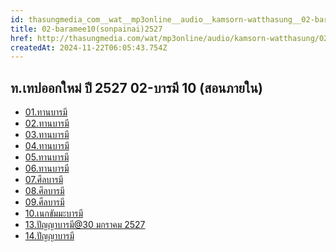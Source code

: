 ```yaml
---
id: thasungmedia_com__wat__mp3online__audio__kamsorn-watthasung__02-baramee10(sonpainai)2527
title: 02-baramee10(sonpainai)2527
href: http://thasungmedia.com/wat/mp3online/audio/kamsorn-watthasung/02-baramee10(sonpainai)2527.html
createdAt: 2024-11-22T06:05:43.754Z
---
```


## ท.เทปออกใหม่ ปี 2527 02-บารมี 10 (สอนภายใน)

- [01.ทานบารมี](http://www.tamma.info/%E0%B8%98%E0%B8%A3%E0%B8%A3%E0%B8%A1%E0%B8%B0%E0%B8%AB%E0%B8%A5%E0%B8%A7%E0%B8%87%E0%B8%9E%E0%B9%88%E0%B8%AD%E0%B8%A4%E0%B8%B2%E0%B8%A9%E0%B8%B5%E0%B8%A5%E0%B8%B4%E0%B8%87%E0%B8%94%E0%B8%B3/64kbps/%E0%B8%97.%E0%B9%80%E0%B8%97%E0%B8%9B%E0%B8%AD%E0%B8%AD%E0%B8%81%E0%B9%83%E0%B8%AB%E0%B8%A1%E0%B9%88%20%E0%B8%9B%E0%B8%B5%202527/02-%E0%B8%9A%E0%B8%B2%E0%B8%A3%E0%B8%A1%E0%B8%B5%2010%20(%E0%B8%AA%E0%B8%AD%E0%B8%99%E0%B8%A0%E0%B8%B2%E0%B8%A2%E0%B9%83%E0%B8%99)/01.%E0%B8%97%E0%B8%B2%E0%B8%99%E0%B8%9A%E0%B8%B2%E0%B8%A3%E0%B8%A1%E0%B8%B5.mp3)
- [02.ทานบารมี](http://www.tamma.info/%E0%B8%98%E0%B8%A3%E0%B8%A3%E0%B8%A1%E0%B8%B0%E0%B8%AB%E0%B8%A5%E0%B8%A7%E0%B8%87%E0%B8%9E%E0%B9%88%E0%B8%AD%E0%B8%A4%E0%B8%B2%E0%B8%A9%E0%B8%B5%E0%B8%A5%E0%B8%B4%E0%B8%87%E0%B8%94%E0%B8%B3/64kbps/%E0%B8%97.%E0%B9%80%E0%B8%97%E0%B8%9B%E0%B8%AD%E0%B8%AD%E0%B8%81%E0%B9%83%E0%B8%AB%E0%B8%A1%E0%B9%88%20%E0%B8%9B%E0%B8%B5%202527/02-%E0%B8%9A%E0%B8%B2%E0%B8%A3%E0%B8%A1%E0%B8%B5%2010%20(%E0%B8%AA%E0%B8%AD%E0%B8%99%E0%B8%A0%E0%B8%B2%E0%B8%A2%E0%B9%83%E0%B8%99)/02.%E0%B8%97%E0%B8%B2%E0%B8%99%E0%B8%9A%E0%B8%B2%E0%B8%A3%E0%B8%A1%E0%B8%B5.mp3)
- [03.ทานบารมี](http://www.tamma.info/%E0%B8%98%E0%B8%A3%E0%B8%A3%E0%B8%A1%E0%B8%B0%E0%B8%AB%E0%B8%A5%E0%B8%A7%E0%B8%87%E0%B8%9E%E0%B9%88%E0%B8%AD%E0%B8%A4%E0%B8%B2%E0%B8%A9%E0%B8%B5%E0%B8%A5%E0%B8%B4%E0%B8%87%E0%B8%94%E0%B8%B3/64kbps/%E0%B8%97.%E0%B9%80%E0%B8%97%E0%B8%9B%E0%B8%AD%E0%B8%AD%E0%B8%81%E0%B9%83%E0%B8%AB%E0%B8%A1%E0%B9%88%20%E0%B8%9B%E0%B8%B5%202527/02-%E0%B8%9A%E0%B8%B2%E0%B8%A3%E0%B8%A1%E0%B8%B5%2010%20(%E0%B8%AA%E0%B8%AD%E0%B8%99%E0%B8%A0%E0%B8%B2%E0%B8%A2%E0%B9%83%E0%B8%99)/03.%E0%B8%97%E0%B8%B2%E0%B8%99%E0%B8%9A%E0%B8%B2%E0%B8%A3%E0%B8%A1%E0%B8%B5.mp3)
- [04.ทานบารมี](http://www.tamma.info/%E0%B8%98%E0%B8%A3%E0%B8%A3%E0%B8%A1%E0%B8%B0%E0%B8%AB%E0%B8%A5%E0%B8%A7%E0%B8%87%E0%B8%9E%E0%B9%88%E0%B8%AD%E0%B8%A4%E0%B8%B2%E0%B8%A9%E0%B8%B5%E0%B8%A5%E0%B8%B4%E0%B8%87%E0%B8%94%E0%B8%B3/64kbps/%E0%B8%97.%E0%B9%80%E0%B8%97%E0%B8%9B%E0%B8%AD%E0%B8%AD%E0%B8%81%E0%B9%83%E0%B8%AB%E0%B8%A1%E0%B9%88%20%E0%B8%9B%E0%B8%B5%202527/02-%E0%B8%9A%E0%B8%B2%E0%B8%A3%E0%B8%A1%E0%B8%B5%2010%20(%E0%B8%AA%E0%B8%AD%E0%B8%99%E0%B8%A0%E0%B8%B2%E0%B8%A2%E0%B9%83%E0%B8%99)/04.%E0%B8%97%E0%B8%B2%E0%B8%99%E0%B8%9A%E0%B8%B2%E0%B8%A3%E0%B8%A1%E0%B8%B5.mp3)
- [05.ทานบารมี](http://www.tamma.info/%E0%B8%98%E0%B8%A3%E0%B8%A3%E0%B8%A1%E0%B8%B0%E0%B8%AB%E0%B8%A5%E0%B8%A7%E0%B8%87%E0%B8%9E%E0%B9%88%E0%B8%AD%E0%B8%A4%E0%B8%B2%E0%B8%A9%E0%B8%B5%E0%B8%A5%E0%B8%B4%E0%B8%87%E0%B8%94%E0%B8%B3/64kbps/%E0%B8%97.%E0%B9%80%E0%B8%97%E0%B8%9B%E0%B8%AD%E0%B8%AD%E0%B8%81%E0%B9%83%E0%B8%AB%E0%B8%A1%E0%B9%88%20%E0%B8%9B%E0%B8%B5%202527/02-%E0%B8%9A%E0%B8%B2%E0%B8%A3%E0%B8%A1%E0%B8%B5%2010%20(%E0%B8%AA%E0%B8%AD%E0%B8%99%E0%B8%A0%E0%B8%B2%E0%B8%A2%E0%B9%83%E0%B8%99)/05.%E0%B8%97%E0%B8%B2%E0%B8%99%E0%B8%9A%E0%B8%B2%E0%B8%A3%E0%B8%A1%E0%B8%B5.mp3)
- [06.ทานบารมี](http://www.tamma.info/%E0%B8%98%E0%B8%A3%E0%B8%A3%E0%B8%A1%E0%B8%B0%E0%B8%AB%E0%B8%A5%E0%B8%A7%E0%B8%87%E0%B8%9E%E0%B9%88%E0%B8%AD%E0%B8%A4%E0%B8%B2%E0%B8%A9%E0%B8%B5%E0%B8%A5%E0%B8%B4%E0%B8%87%E0%B8%94%E0%B8%B3/64kbps/%E0%B8%97.%E0%B9%80%E0%B8%97%E0%B8%9B%E0%B8%AD%E0%B8%AD%E0%B8%81%E0%B9%83%E0%B8%AB%E0%B8%A1%E0%B9%88%20%E0%B8%9B%E0%B8%B5%202527/02-%E0%B8%9A%E0%B8%B2%E0%B8%A3%E0%B8%A1%E0%B8%B5%2010%20(%E0%B8%AA%E0%B8%AD%E0%B8%99%E0%B8%A0%E0%B8%B2%E0%B8%A2%E0%B9%83%E0%B8%99)/06.%E0%B8%97%E0%B8%B2%E0%B8%99%E0%B8%9A%E0%B8%B2%E0%B8%A3%E0%B8%A1%E0%B8%B5.mp3)
- [07.ศึลบารมี](http://www.tamma.info/%E0%B8%98%E0%B8%A3%E0%B8%A3%E0%B8%A1%E0%B8%B0%E0%B8%AB%E0%B8%A5%E0%B8%A7%E0%B8%87%E0%B8%9E%E0%B9%88%E0%B8%AD%E0%B8%A4%E0%B8%B2%E0%B8%A9%E0%B8%B5%E0%B8%A5%E0%B8%B4%E0%B8%87%E0%B8%94%E0%B8%B3/64kbps/%E0%B8%97.%E0%B9%80%E0%B8%97%E0%B8%9B%E0%B8%AD%E0%B8%AD%E0%B8%81%E0%B9%83%E0%B8%AB%E0%B8%A1%E0%B9%88%20%E0%B8%9B%E0%B8%B5%202527/02-%E0%B8%9A%E0%B8%B2%E0%B8%A3%E0%B8%A1%E0%B8%B5%2010%20(%E0%B8%AA%E0%B8%AD%E0%B8%99%E0%B8%A0%E0%B8%B2%E0%B8%A2%E0%B9%83%E0%B8%99)/07.%E0%B8%A8%E0%B8%B6%E0%B8%A5%E0%B8%9A%E0%B8%B2%E0%B8%A3%E0%B8%A1%E0%B8%B5.mp3)
- [08.ศึลบารมี](http://www.tamma.info/%E0%B8%98%E0%B8%A3%E0%B8%A3%E0%B8%A1%E0%B8%B0%E0%B8%AB%E0%B8%A5%E0%B8%A7%E0%B8%87%E0%B8%9E%E0%B9%88%E0%B8%AD%E0%B8%A4%E0%B8%B2%E0%B8%A9%E0%B8%B5%E0%B8%A5%E0%B8%B4%E0%B8%87%E0%B8%94%E0%B8%B3/64kbps/%E0%B8%97.%E0%B9%80%E0%B8%97%E0%B8%9B%E0%B8%AD%E0%B8%AD%E0%B8%81%E0%B9%83%E0%B8%AB%E0%B8%A1%E0%B9%88%20%E0%B8%9B%E0%B8%B5%202527/02-%E0%B8%9A%E0%B8%B2%E0%B8%A3%E0%B8%A1%E0%B8%B5%2010%20(%E0%B8%AA%E0%B8%AD%E0%B8%99%E0%B8%A0%E0%B8%B2%E0%B8%A2%E0%B9%83%E0%B8%99)/08.%E0%B8%A8%E0%B8%B6%E0%B8%A5%E0%B8%9A%E0%B8%B2%E0%B8%A3%E0%B8%A1%E0%B8%B5.mp3)
- [09.ศีลบารมี](http://www.tamma.info/%E0%B8%98%E0%B8%A3%E0%B8%A3%E0%B8%A1%E0%B8%B0%E0%B8%AB%E0%B8%A5%E0%B8%A7%E0%B8%87%E0%B8%9E%E0%B9%88%E0%B8%AD%E0%B8%A4%E0%B8%B2%E0%B8%A9%E0%B8%B5%E0%B8%A5%E0%B8%B4%E0%B8%87%E0%B8%94%E0%B8%B3/64kbps/%E0%B8%97.%E0%B9%80%E0%B8%97%E0%B8%9B%E0%B8%AD%E0%B8%AD%E0%B8%81%E0%B9%83%E0%B8%AB%E0%B8%A1%E0%B9%88%20%E0%B8%9B%E0%B8%B5%202527/02-%E0%B8%9A%E0%B8%B2%E0%B8%A3%E0%B8%A1%E0%B8%B5%2010%20(%E0%B8%AA%E0%B8%AD%E0%B8%99%E0%B8%A0%E0%B8%B2%E0%B8%A2%E0%B9%83%E0%B8%99)/09.%E0%B8%A8%E0%B8%B5%E0%B8%A5%E0%B8%9A%E0%B8%B2%E0%B8%A3%E0%B8%A1%E0%B8%B5.mp3)
- [10.เนกขัมมะบารมี](http://www.tamma.info/%E0%B8%98%E0%B8%A3%E0%B8%A3%E0%B8%A1%E0%B8%B0%E0%B8%AB%E0%B8%A5%E0%B8%A7%E0%B8%87%E0%B8%9E%E0%B9%88%E0%B8%AD%E0%B8%A4%E0%B8%B2%E0%B8%A9%E0%B8%B5%E0%B8%A5%E0%B8%B4%E0%B8%87%E0%B8%94%E0%B8%B3/64kbps/%E0%B8%97.%E0%B9%80%E0%B8%97%E0%B8%9B%E0%B8%AD%E0%B8%AD%E0%B8%81%E0%B9%83%E0%B8%AB%E0%B8%A1%E0%B9%88%20%E0%B8%9B%E0%B8%B5%202527/02-%E0%B8%9A%E0%B8%B2%E0%B8%A3%E0%B8%A1%E0%B8%B5%2010%20(%E0%B8%AA%E0%B8%AD%E0%B8%99%E0%B8%A0%E0%B8%B2%E0%B8%A2%E0%B9%83%E0%B8%99)/10.%E0%B9%80%E0%B8%99%E0%B8%81%E0%B8%82%E0%B8%B1%E0%B8%A1%E0%B8%A1%E0%B8%B0%E0%B8%9A%E0%B8%B2%E0%B8%A3%E0%B8%A1%E0%B8%B5.mp3)
- [13.ปัญญาบารมี@30 มกราคม 2527](http://www.tamma.info/%E0%B8%98%E0%B8%A3%E0%B8%A3%E0%B8%A1%E0%B8%B0%E0%B8%AB%E0%B8%A5%E0%B8%A7%E0%B8%87%E0%B8%9E%E0%B9%88%E0%B8%AD%E0%B8%A4%E0%B8%B2%E0%B8%A9%E0%B8%B5%E0%B8%A5%E0%B8%B4%E0%B8%87%E0%B8%94%E0%B8%B3/64kbps/%E0%B8%97.%E0%B9%80%E0%B8%97%E0%B8%9B%E0%B8%AD%E0%B8%AD%E0%B8%81%E0%B9%83%E0%B8%AB%E0%B8%A1%E0%B9%88%20%E0%B8%9B%E0%B8%B5%202527/02-%E0%B8%9A%E0%B8%B2%E0%B8%A3%E0%B8%A1%E0%B8%B5%2010%20(%E0%B8%AA%E0%B8%AD%E0%B8%99%E0%B8%A0%E0%B8%B2%E0%B8%A2%E0%B9%83%E0%B8%99)/13.%E0%B8%9B%E0%B8%B1%E0%B8%8D%E0%B8%8D%E0%B8%B2%E0%B8%9A%E0%B8%B2%E0%B8%A3%E0%B8%A1%E0%B8%B5@30%20%E0%B8%A1%E0%B8%81%E0%B8%A3%E0%B8%B2%E0%B8%84%E0%B8%A1%202527.mp3)
- [14.ปัญญาบารมี](http://www.tamma.info/%E0%B8%98%E0%B8%A3%E0%B8%A3%E0%B8%A1%E0%B8%B0%E0%B8%AB%E0%B8%A5%E0%B8%A7%E0%B8%87%E0%B8%9E%E0%B9%88%E0%B8%AD%E0%B8%A4%E0%B8%B2%E0%B8%A9%E0%B8%B5%E0%B8%A5%E0%B8%B4%E0%B8%87%E0%B8%94%E0%B8%B3/64kbps/%E0%B8%97.%E0%B9%80%E0%B8%97%E0%B8%9B%E0%B8%AD%E0%B8%AD%E0%B8%81%E0%B9%83%E0%B8%AB%E0%B8%A1%E0%B9%88%20%E0%B8%9B%E0%B8%B5%202527/02-%E0%B8%9A%E0%B8%B2%E0%B8%A3%E0%B8%A1%E0%B8%B5%2010%20(%E0%B8%AA%E0%B8%AD%E0%B8%99%E0%B8%A0%E0%B8%B2%E0%B8%A2%E0%B9%83%E0%B8%99)/14.%E0%B8%9B%E0%B8%B1%E0%B8%8D%E0%B8%8D%E0%B8%B2%E0%B8%9A%E0%B8%B2%E0%B8%A3%E0%B8%A1%E0%B8%B5.mp3)
